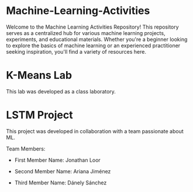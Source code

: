 # Machine-Learning-Activities
Welcome to the Machine Learning Activities Repository! This repository serves as a centralized hub for various machine learning projects, experiments, and educational materials. Whether you're a beginner looking to explore the basics of machine learning or an experienced practitioner seeking inspiration, you'll find a variety of resources here.

# K-Means Lab
This lab was developed as a class laboratory.

# LSTM Project
This project was developed in collaboration with a team passionate about ML.  

Team Members:

- First Member Name: Jonathan Loor

- Second Member Name: Ariana Jiménez

- Third Member Name: Dánely Sánchez
